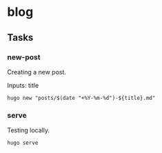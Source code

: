 # blog

## Tasks

### new-post

Creating a new post.

Inputs: title

```shell
hugo new "posts/$(date "+%Y-%m-%d")-${title}.md"
```

### serve

Testing locally.

```shell
hugo serve
```
